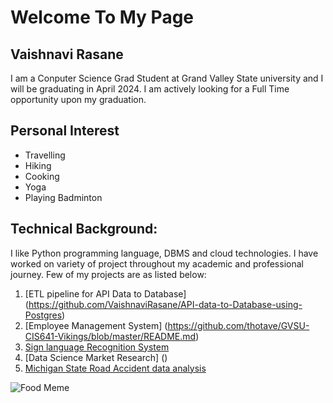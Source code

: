 # Welcome To My Page
## **Vaishnavi Rasane**
I am a Conputer Science Grad Student at Grand Valley State university and I will be graduating in April 2024. I am actively looking for a Full Time opportunity upon my graduation.
  
## Personal Interest
* Travelling
* Hiking
* Cooking
* Yoga 
* Playing Badminton

## Technical Background: 
I like Python programming language, DBMS and cloud technologies. I have worked on variety of project throughout my academic and professional journey. Few of my projects are as listed below:
   1. [ETL pipeline for API Data to Database] (https://github.com/VaishnaviRasane/API-data-to-Database-using-Postgres)
   2. [Employee Management System] (https://github.com/thotave/GVSU-CIS641-Vikings/blob/master/README.md) 
   3. [Sign language Recognition System]()
   4. [Data Science Market Research] ()
   5. [Michigan State Road Accident data analysis](https://github.com/VaishnaviRasane/Michigan_State_Road_Accident_Data_Analysis_Visualization)

![Food Meme](https://i.redd.it/u5ci1lfap6j61.png)
